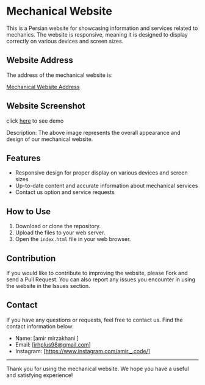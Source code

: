 # Mechanical Website

This is a Persian website for showcasing information and services related to mechanics. The website is responsive, meaning it is designed to display correctly on various devices and screen sizes.

## Website Address

The address of the mechanical website is:

[Mechanical Website Address](https://www.fardinmechanical.ir)

## Website Screenshot

click 	[here](https://amir-mirzakhani.github.io/mechanic/) to see demo

Description: The above image represents the overall appearance and design of our mechanical website.

## Features

- Responsive design for proper display on various devices and screen sizes
- Up-to-date content and accurate information about mechanical services
- Contact us option and service requests

## How to Use

1. Download or clone the repository.
2. Upload the files to your web server.
3. Open the `index.html` file in your web browser.

## Contribution

If you would like to contribute to improving the website, please Fork and send a Pull Request. You can also report any issues you encounter in using the website in the Issues section.

## Contact

If you have any questions or requests, feel free to contact us. Find the contact information below:

- Name: [amir mirzakhani ]
- Email: [irhplus98@gmail.com]
- Instagram: [https://www.instagram.com/amir._.code/]

---

Thank you for using the mechanical website. We hope you have a useful and satisfying experience!
